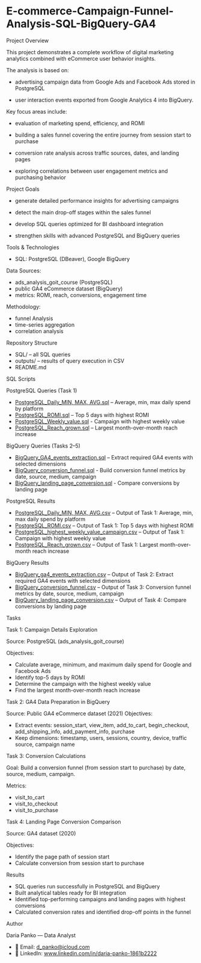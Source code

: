 # E-commerce-Campaign-Funnel-Analysis-SQL-BigQuery-GA4
Project Overview

This project demonstrates a complete workflow of digital marketing analytics combined with eCommerce user behavior insights.

The analysis is based on:

- advertising campaign data from Google Ads and Facebook Ads stored in PostgreSQL

- user interaction events exported from Google Analytics 4 into BigQuery.

Key focus areas include:


- evaluation of marketing spend, efficiency, and ROMI


- building a sales funnel covering the entire journey from session start to purchase


- conversion rate analysis across traffic sources, dates, and landing pages


- exploring correlations between user engagement metrics and purchasing behavior

  

Project Goals

- generate detailed performance insights for advertising campaigns
  
- detect the main drop-off stages within the sales funnel
- develop SQL queries optimized for BI dashboard integration
- strengthen skills with advanced PostgreSQL and BigQuery queries

Tools & Technologies

- SQL: PostgreSQL (DBeaver), Google BigQuery

Data Sources:

- ads_analysis_goit_course (PostgreSQL)
- public GA4 eCommerce dataset (BigQuery)
- metrics: ROMI, reach, conversions, engagement time

  
Methodology: 

- funnel Analysis
- time-series aggregation
- correlation analysis

Repository Structure

- SQL/ – all SQL queries
- outputs/ – results of query execution in CSV
- README.md

SQL Scripts

PostgreSQL Queries (Task 1)


- [PostgreSQL_Daily_MIN, MAX, AVG.sql](https://github.com/DariaPanko/E-commerce-Campaign-Funnel-Analysis-SQL-BigQuery-GA4-/blob/7dc7e8840761f523f61b19ed0f33e752f04fe1df/SQL/PostgreSQL_Daily_MIN%2C%20MAX%2C%20AVG.sql) – Average, min, max daily spend by platform
- [PostgreSQL_ROMI.sql](https://github.com/DariaPanko/E-commerce-Campaign-Funnel-Analysis-SQL-BigQuery-GA4-/blob/7dc7e8840761f523f61b19ed0f33e752f04fe1df/SQL/PostgreSQL_ROMI.sql) – Top 5 days with highest ROMI
- [PostgreSQL_Weekly_value.sql](https://github.com/DariaPanko/E-commerce-Campaign-Funnel-Analysis-SQL-BigQuery-GA4-/blob/7dc7e8840761f523f61b19ed0f33e752f04fe1df/SQL/PostgreSQL_Weekly_value.sql) - Campaign with highest weekly value
- [PostgreSQL_Reach_grown.sql](https://github.com/DariaPanko/E-commerce-Campaign-Funnel-Analysis-SQL-BigQuery-GA4-/blob/7dc7e8840761f523f61b19ed0f33e752f04fe1df/SQL/PostgreSQL_Reach_grown.sql) – Largest month-over-month reach increase

BigQuery Queries (Tasks 2–5)
- [BigQuery_GA4_events_extraction.sql](https://github.com/DariaPanko/E-commerce-Campaign-Funnel-Analysis-SQL-BigQuery-GA4-/blob/7dc7e8840761f523f61b19ed0f33e752f04fe1df/SQL/BigQuery_GA4_events_extraction.sql) – Extract required GA4 events with selected dimensions
- [BigQuery_conversion_funnel.sql](https://github.com/DariaPanko/E-commerce-Campaign-Funnel-Analysis-SQL-BigQuery-GA4-/blob/7dc7e8840761f523f61b19ed0f33e752f04fe1df/SQL/BigQuery_conversion_funnel.sql) - Build conversion funnel metrics by date, source, medium, campaign
- [BigQuery_landing_page_conversion.sql](https://github.com/DariaPanko/E-commerce-Campaign-Funnel-Analysis-SQL-BigQuery-GA4-/blob/7dc7e8840761f523f61b19ed0f33e752f04fe1df/SQL/BigQuery_landing_page_conversion.sql) - Compare conversions by landing page

PostgreSQL Results

- [PostgreSQL_Daily_MIN, MAX, AVG.csv](https://github.com/DariaPanko/E-commerce-Campaign-Funnel-Analysis-SQL-BigQuery-GA4-/blob/5f1b7dcf883dd1816e8eae082b87b4caefe8478b/outputs/PostgreSQL_Daily_MIN%2C%20MAX%2C%20AVG.csv) – Output of Task 1: Average, min, max daily spend by platform
- [PostgreSQL_ROMI.csv](https://github.com/DariaPanko/E-commerce-Campaign-Funnel-Analysis-SQL-BigQuery-GA4-/blob/5f1b7dcf883dd1816e8eae082b87b4caefe8478b/outputs/PostgreSQL_ROMIcsv.csv) – Output of Task 1: Top 5 days with highest ROMI
- [PostgreSQL_highest_weekly_value_campaign.csv](https://github.com/DariaPanko/E-commerce-Campaign-Funnel-Analysis-SQL-BigQuery-GA4-/blob/5f1b7dcf883dd1816e8eae082b87b4caefe8478b/outputs/PostgreSQL_highest_weekly_value_campaign.csv) – Output of Task 1: Campaign with highest weekly value
- [PostgreSQL_Reach_grown.csv](https://github.com/DariaPanko/E-commerce-Campaign-Funnel-Analysis-SQL-BigQuery-GA4-/blob/5f1b7dcf883dd1816e8eae082b87b4caefe8478b/outputs/PostgreSQL_Reach_grown.csv) – Output of Task 1: Largest month-over-month reach increase

BigQuery Results

- [BigQuery_ga4_events_extraction.csv](https://github.com/DariaPanko/E-commerce-Campaign-Funnel-Analysis-SQL-BigQuery-GA4-/blob/5f1b7dcf883dd1816e8eae082b87b4caefe8478b/outputs/BigQuery_ga4_events_extraction.csv) – Output of Task 2: Extract required GA4 events with selected dimensions
- [BigQuery_conversion_funnel.csv](https://github.com/DariaPanko/E-commerce-Campaign-Funnel-Analysis-SQL-BigQuery-GA4-/blob/5f1b7dcf883dd1816e8eae082b87b4caefe8478b/outputs/BigQuery_conversion_funnel.csv) – Output of Task 3: Conversion funnel metrics by date, source, medium, campaign
- [BigQuery_landing_page_conversion.csv](https://github.com/DariaPanko/E-commerce-Campaign-Funnel-Analysis-SQL-BigQuery-GA4-/blob/5f1b7dcf883dd1816e8eae082b87b4caefe8478b/outputs/BigQuery_landing_page_conversion.csv) – Output of Task 4: Compare conversions by landing page

Tasks

Task 1: Campaign Details Exploration

Source: PostgreSQL (ads_analysis_goit_course)

Objectives:
- Calculate average, minimum, and maximum daily spend for Google and Facebook Ads
- Identify top-5 days by ROMI
- Determine the campaign with the highest weekly value
- Find the largest month-over-month reach increase

Task 2: GA4 Data Preparation in BigQuery

Source: Public GA4 eCommerce dataset (2021)
Objectives:

- Extract events: session_start, view_item, add_to_cart, begin_checkout, add_shipping_info, add_payment_info, purchase
- Keep dimensions: timestamp, users, sessions, country, device, traffic source, campaign name

  
Task 3: Conversion Calculations

Goal: Build a conversion funnel (from session start to purchase) by date, source, medium, campaign.

Metrics:
- visit_to_cart
- visit_to_checkout
- visit_to_purchase

  
Task 4: Landing Page Conversion Comparison

Source: GA4 dataset (2020)

Objectives:
- Identify the page path of session start
- Calculate conversion from session start to purchase

Results
 
- SQL queries run successfully in PostgreSQL and BigQuery
- Built analytical tables ready for BI integration
- Identified top-performing campaigns and landing pages with highest conversions
- Calculated conversion rates and identified drop-off points in the funnel


Author

Daria Panko — Data Analyst
- 📧 Email: d_panko@icloud.com
- 🔗 LinkedIn: www.linkedin.com/in/daria-panko-1861b2222
